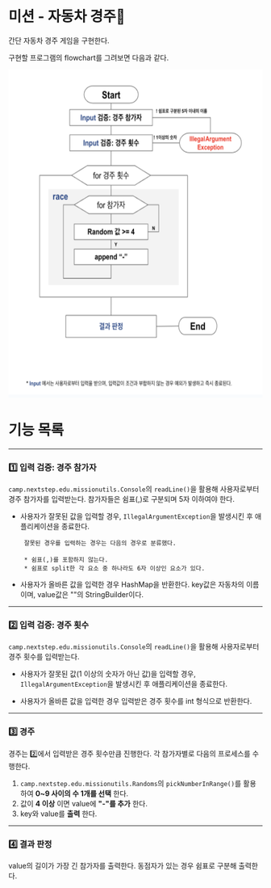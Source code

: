 # 미션 - 자동차 경주🏁
간단 자동차 경주 게임을 구현한다.

구현할 프로그램의 flowchart를 그려보면 다음과 같다.

<img src="flowchart.png" width="700" height="650"/>


# 기능 목록

---

### 1️⃣ 입력 검증: 경주 참가자 

`camp.nextstep.edu.missionutils.Console`의 `readLine()`을 활용해 사용자로부터 경주 참가자를 입력받는다.
참가자들은 쉼표(,)로 구분되며 5자 이하여야 한다.

-  사용자가 잘못된 값을 입력할 경우, `IllegalArgumentException`을 발생시킨 후 애플리케이션을 종료한다.


        잘못된 경우를 입력하는 경우는 다음의 경우로 분류했다.
    
        * 쉼표(,)를 포함하지 않는다.
        * 쉼표로 split한 각 요소 중 하나라도 6자 이상인 요소가 있다.

- 사용자가 올바른 값을 입력한 경우 HashMap을 반환한다. key값은 자동차의 이름이며, value값은 ""의 StringBuilder이다.

---

### 2️⃣ 입력 검증: 경주 횟수 

`camp.nextstep.edu.missionutils.Console`의 `readLine()`을 활용해 사용자로부터 경주 횟수를 입력받는다.

-  사용자가 잘못된 값(1 이상의 숫자가 아닌 값)을 입력할 경우, `IllegalArgumentException`을 발생시킨 후 애플리케이션을 종료한다.


- 사용자가 올바른 값을 입력한 경우 입력받은 경주 횟수를 int 형식으로 반환한다.
---

### 3️⃣ 경주

경주는 2️⃣에서 입력받은 경주 횟수만큼 진행한다.
각 참가자별로 다음의 프로세스를 수행한다.

1. `camp.nextstep.edu.missionutils.Randoms`의 `pickNumberInRange()`를 활용하여 **0~9 사이의 수 1개를 선택** 한다.
2. 값이 **4 이상** 이면 value에 **"-"를 추가** 한다.
3. key와 value를 **출력** 한다.


---

### 4️⃣ 결과 판정

value의 길이가 가장 긴 참가자를 출력한다. 
동점자가 있는 경우 쉼표로 구분해 출력한다.
